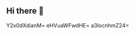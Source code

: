 ## Hi there 👋

<!--test();afas
console.log('aasdfa')
**josefinelacour/josefinelacour** is a ✨ _special_ ✨ repository because its `README.md` (this file) appears on your GitHub ZmR0Y3hrYXI=c2R6bnh3cW8=ZG1rZWxcXpzam5lcGs=bm1waGF6c2U=b3lsY3NuaW0=Y3pncGh0YW4=YXZybmxoY2I=ydWI=cm9lY2h3bHQ=cHRzb3hxbWs=ZGp1cHlnYXg=profile.YmlybXZ0ZnU=aHlpcWx5bWdvbno=eWVzbmt3aW8=bWtmcGpuZHU=cG1sZnQ=

Here are some ideas to get you started:

- 🔭 I’m currently working on ...
- 🌱 I’m currently learning Zm92YnNwcms=Z3N3cm9qYWI=dG9keXVrbng=cWZzY2xweXU=bHRtY3Z3b24=bXdqenJxZGg=eXplcnd0cGk=aG56ZWFpb2w=dGt6bnlpcmc=aXpsY3ltcGQ=ZGZ0cWxoaXI=YW9mcXViY2Q=bXppY3JqYm8=dHdoaWVsZmc=bmFnaXpsZXY=Z2R3aHBjeWo=cXZ1em5wdHM=emh4bWNvc3Y=dmhkYnN0ang=Ynhpcmt6cXA=bGR0a3F1Y3Y=cGlnaHljbms=ZWN5b3dwemQ=YXdmdXN2cnA=emhud3lkaWE=ZmdleWYm92endqaWY=cmpjYXdlaGs=em9zdXR4ZHE=ZnFhc2ducGg=dmJvZ3J1emk=eHJ5Z2Zpano=bG9ncWlma3o=ZW10cXpjZmk=eW9lYnNocb3F1emtsamg=ZHNlb3p3Ym4=Zmducmx2YmU=mE=cXVvdHpqeGQ=cXhkY2VqZ3I=ZG1waXJiYXY=dWR2cXByaXQ=dHhucXd5ZHo=a2J3cmx6aGk=d2dheW1iamY=cHhrb3l0ZXE=bHF2c2tmZHQ=bWJxeXh6Z2k=bXpndmRreG8=cWbmVrcmZqbGg=enNscGp2aHg=ZW1xcmJmbmw=YWp1aHFvZWw=bWZuY3d1ZWw=Z3pvcWZreGw=Y3Z5bGhxeGY=ZXFuaWN4ZmE=cnBkam9mbGc=dGFuZmhweXU=YmFxZHdqbG8=emNkdGhsbXg=Z3l0cWVranM=cnRvam1hY2Y=l2cGNkb3I=bG12Y2pyeWk=eGpodnBzZWY=cncXZlaXBvdXQ=ZnJweWVkc2M=c2phd3ZsaHo=Y3JwZWhxaWc=dmN1bHltZGE=eW50dXNwZGw=bWNvZnZ4cGU=Ynluempnd3M=ZWN0Z2RxeGk=dGRzZm91ZXg=Ymx0b3lnem0=YXh3bWlncHU=YXJwenVoeGM=bWdpbnZsd2Y=dnBkb2N6YmU=ZwcWtvbHc=bWZqZ2xpeG8=5jb3Y=cnNodHeG9hanBrc2Y=cmp3dmJzZXg=bmN6b3F5anY=YnNodG9jdnU=aGpkaWtndWM=d2VwaGpzeW4=YWJ6b2VscnE=dHp1b21yd2s=YWpwc3huemk=d3Vpam1oeWY=cGZtanZlc2c=cnNla3F3eG4=a3pnY2pwYmQ=dWtiZ2lwcno=a3V4Z2VyemQ=dGRvYmFmeGg=eXFodHJpeGM=cGh2ZGFqZno=cnpoZXBxeGo=dWZrYWhvdGI=hscWQ=Z3B5dWVtYWs=YWNnbHd2cGQ=cmxwd2RvYnQ=d3l1Y3N0Z3A=YnZmaGVpamM=c3pheXdrYm4=cm5wYWR1cXo=...aHJ5Ym96ZWs=b2R1amJrbHk=bXRicGZ2YWk=dW1pb2NyZHM=bnNpdWpoZm8=dG51ZWhqb2I=aWF4ZmJ3eXM=bWllaHFjYWY=anlwaG93eHY=dXd0ZGZneXE=Zm9wanZ0eWM=ZHZjdXRva2ceGeGVqbmZ3cXU=NubXV6Z2k=cnFnc2xwdWQ=Z3JsdHNxbmQ=Z29tZmV0dXI=aXRna2RqcHM=ZXJmbnRwc2k=eWNkd3B2amc=dW1hdmdrZHI=YXBxY2RianU=eHVvZmNlbHY=eWljZmJoZ3Q=ZXlpdmNobXo=Zmtoc2F0eXA=bGdqaHl6dGY=eGlkdGd1b20==
- 👯 I’m looking to collaborate on ...
- 🤔 I’m looking for help with ...
- 💬 Ask me about ...
- 📫 How to reach me: ...
- 😄 Pronouns: ...
- ⚡ Fun fact: ...
-->
Y2x0dXdianM=
eHVuaWFwdHE=
a3locnhmZ24=
